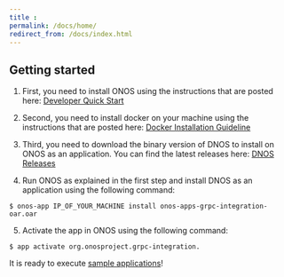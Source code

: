 ```yaml
---
title : 
permalink: /docs/home/
redirect_from: /docs/index.html
---
```


## Getting started

1. First, you need to install ONOS using the instructions that are posted here: [Developer Quick Start](https://wiki.onosproject.org/display/ONOS/Developer+Quick+Start)

2. Second, you need to install docker on your machine using the instructions that are posted here: [Docker Installation Guideline](https://docs.docker.com/install/)

3. Third, you need to download the binary version of DNOS to install on ONOS as an application. You can find the latest releases here: [DNOS Releases](https://github.com/dnosproject/grpc-integration/releases)

4. Run ONOS as explained in the first step and install DNOS as an application using the following command: 
```console
$ onos-app IP_OF_YOUR_MACHINE install onos-apps-grpc-integration-oar.oar
```
5. Activate the app in ONOS using the following command: 
```console
$ app activate org.onosproject.grpc-integration. 
```
It is ready to execute [sample applications]()!     



